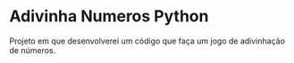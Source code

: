 # Adivinha Numeros Python
 Projeto em que desenvolverei um código que faça um jogo de adivinhação de números.
